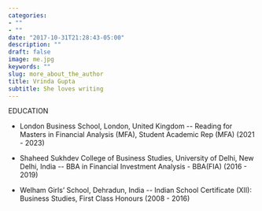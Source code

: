 ```yaml
---
categories:
- ""
- ""
date: "2017-10-31T21:28:43-05:00"
description: ""
draft: false
image: me.jpg
keywords: ""
slug: more_about_the_author
title: Vrinda Gupta
subtitle: She loves writing
---
```


EDUCATION

-  London Business School, London, United Kingdom
-- Reading for Masters in Financial Analysis (MFA), Student Academic Rep (MFA) (2021 - 2023)

- Shaheed Sukhdev College of Business Studies, University of Delhi, New Delhi, India
-- BBA in Financial Investment Analysis - BBA(FIA) (2016 - 2019) 

- Welham Girls’ School, Dehradun, India
-- Indian School Certificate (XII): Business Studies, First Class Honours (2008 - 2016)
